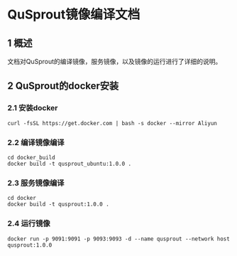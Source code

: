 # QuSprout镜像编译文档
## 1 概述
文档对QuSprout的编译镜像，服务镜像，以及镜像的运行进行了详细的说明。

## 2 QuSprout的docker安装
### 2.1 安装docker
```
curl -fsSL https://get.docker.com | bash -s docker --mirror Aliyun
```

### 2.2 编译镜像编译
```
cd docker_build
docker build -t qusprout_ubuntu:1.0.0 .
```

### 2.3 服务镜像编译
```
cd docker
docker build -t qusprout:1.0.0 .
```

### 2.4 运行镜像
```
docker run -p 9091:9091 -p 9093:9093 -d --name qusprout --network host qusprout:1.0.0
```